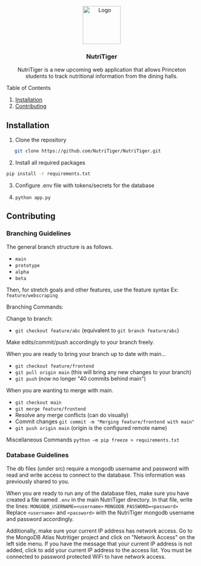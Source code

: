 <br />
<div align="center">
    <img src="static/media/logo.png" alt="Logo" width="100" height="100">

  <h3 align="center">NutriTiger</h3>

  <p align="center">
    NutriTiger is a new upcoming web application that allows Princeton students to track nutritional information from the dining halls.</a>
    <br />
  </p>
</div>

  <summary>Table of Contents</summary>
  <ol>
    <li>
      <a href="#installation">Installation</a>
    </li>
    <li><a href="#contributing">Contributing</a></li>
  </ol>

## Installation
1. Clone the repository
```sh
   git clone https://github.com/NutriTiger/NutriTiger.git
```
2. Install all required packages
```sh
pip install -r requirements.txt
```
3. Configure .env file with tokens/secrets for the database

4. ``python app.py``
## Contributing
### Branching Guidelines
The general branch structure is as follows.
- ``main``
- ``prototype``
- ``alpha``
- ``beta``

Then, for stretch goals and other features, use the feature syntax
Ex: ``feature/webscraping``

Branching Commands:

Change to branch:
- ``git checkout feature/abc`` (equivalent to ``git branch feature/abc``)

Make edits/commit/push accordingly to your branch freely.


When you are ready to bring your branch up to date with main...
- ``git checkout feature/frontend``
- ``git pull origin main`` (this will bring any new changes to your branch)
- ``git push`` (now no longer "40 commits behind main")

When you are wanting to merge with main.
- ``git checkout main``
- ``git merge feature/frontend``
- Resolve any merge conflicts (can do visually)
- Commit changes ``git commit -m "Merging feature/frontend with main"``
- ``git push origin main`` (origin is the configured remote name)


Miscellaneous Commands
``python –m pip freeze > requirements.txt``

### Database Guidelines
The db files (under src) require a mongodb username and password with read and write access to connect to the database. This information was previously shared to you.

When you are ready to run any of the database files, make sure you have created a file named ``.env`` in the main NutriTiger directory. In that file, write the lines:
``MONGODB_USERNAME=<username>``
``MONGODB_PASSWORD=<password>``
Replace ``<username>`` and ``<password>`` with the NutriTiger mongodb username and password accordingly.

Additionally, make sure your current IP address has network access. Go to the MongoDB Atlas Nutritiger project and click on "Network Access" on the left side menu. If you have the message that your current IP address is not added, click to add your current IP address to the access list. You must be connected to password protected WiFi to have network access.

